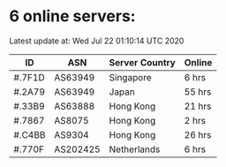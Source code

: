 # 6 online servers:

Latest update at: Wed Jul 22 01:10:14 UTC 2020

| ID | ASN | Server Country | Online |
| -- | --- | -------------- | ------ |
| #.7F1D | AS63949 | Singapore | 6 hrs |
| #.2A79 | AS63949 | Japan | 55 hrs |
| #.33B9 | AS63888 | Hong Kong | 21 hrs |
| #.7867 | AS8075 | Hong Kong | 2 hrs |
| #.C4BB | AS9304 | Hong Kong | 26 hrs |
| #.770F | AS202425 | Netherlands | 6 hrs |

